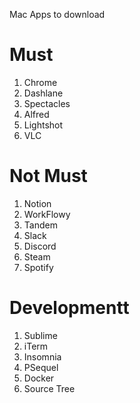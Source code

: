 Mac Apps to download

# Must
1. Chrome
1. Dashlane
1. Spectacles
1. Alfred
1. Lightshot
1. VLC

# Not Must
1. Notion
1. WorkFlowy
1. Tandem
1. Slack
1. Discord
1. Steam
1. Spotify

# Developmentt
1. Sublime
1. iTerm
1. Insomnia
1. PSequel 
1. Docker
1. Source Tree
